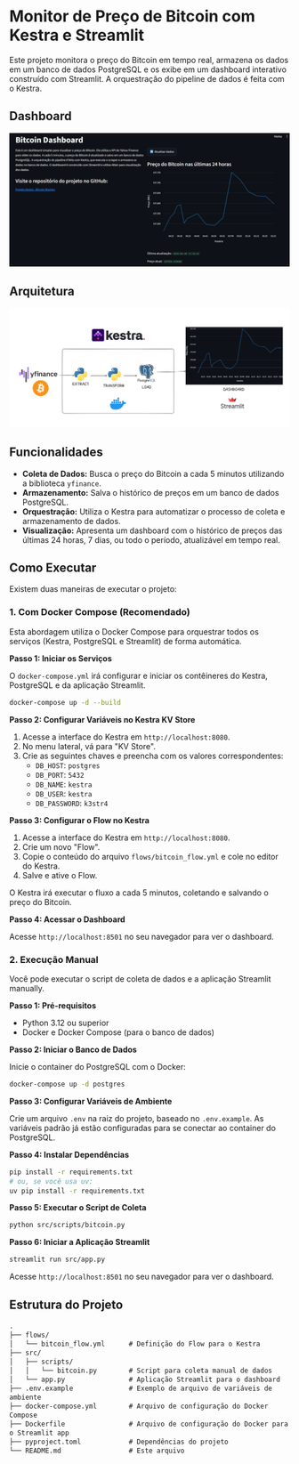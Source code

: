 # Monitor de Preço de Bitcoin com Kestra e Streamlit

Este projeto monitora o preço do Bitcoin em tempo real, armazena os dados em um banco de dados PostgreSQL e os exibe em um dashboard interativo construído com Streamlit. A orquestração do pipeline de dados é feita com o Kestra.

## Dashboard

![Dashboard](img/dashboard.png)

## Arquitetura

![Diagrama](img/diagram.png)

## Funcionalidades

- **Coleta de Dados:** Busca o preço do Bitcoin a cada 5 minutos utilizando a biblioteca `yfinance`.
- **Armazenamento:** Salva o histórico de preços em um banco de dados PostgreSQL.
- **Orquestração:** Utiliza o Kestra para automatizar o processo de coleta e armazenamento de dados.
- **Visualização:** Apresenta um dashboard com o histórico de preços das últimas 24 horas, 7 dias, ou todo o período, atualizável em tempo real.

## Como Executar

Existem duas maneiras de executar o projeto:

### 1. Com Docker Compose (Recomendado)

Esta abordagem utiliza o Docker Compose para orquestrar todos os serviços (Kestra, PostgreSQL e Streamlit) de forma automática.

**Passo 1: Iniciar os Serviços**

O `docker-compose.yml` irá configurar e iniciar os contêineres do Kestra, PostgreSQL e da aplicação Streamlit.

```bash
docker-compose up -d --build
```

**Passo 2: Configurar Variáveis no Kestra KV Store**

1. Acesse a interface do Kestra em `http://localhost:8080`.
2. No menu lateral, vá para "KV Store".
3. Crie as seguintes chaves e preencha com os valores correspondentes:
   - `DB_HOST`: `postgres`
   - `DB_PORT`: `5432`
   - `DB_NAME`: `kestra`
   - `DB_USER`: `kestra`
   - `DB_PASSWORD`: `k3str4`

**Passo 3: Configurar o Flow no Kestra**

1. Acesse a interface do Kestra em `http://localhost:8080`.
2. Crie um novo "Flow".
3. Copie o conteúdo do arquivo `flows/bitcoin_flow.yml` e cole no editor do Kestra.
4. Salve e ative o Flow.

O Kestra irá executar o fluxo a cada 5 minutos, coletando e salvando o preço do Bitcoin.

**Passo 4: Acessar o Dashboard**

Acesse `http://localhost:8501` no seu navegador para ver o dashboard.

### 2. Execução Manual

Você pode executar o script de coleta de dados e a aplicação Streamlit manually.

**Passo 1: Pré-requisitos**

- Python 3.12 ou superior
- Docker e Docker Compose (para o banco de dados)

**Passo 2: Iniciar o Banco de Dados**

Inicie o container do PostgreSQL com o Docker:

```bash
docker-compose up -d postgres
```

**Passo 3: Configurar Variáveis de Ambiente**

Crie um arquivo `.env` na raiz do projeto, baseado no `.env.example`. As variáveis padrão já estão configuradas para se conectar ao container do PostgreSQL.

**Passo 4: Instalar Dependências**

```bash
pip install -r requirements.txt
# ou, se você usa uv:
uv pip install -r requirements.txt
```

**Passo 5: Executar o Script de Coleta**

```bash
python src/scripts/bitcoin.py
```

**Passo 6: Iniciar a Aplicação Streamlit**

```bash
streamlit run src/app.py
```

Acesse `http://localhost:8501` no seu navegador para ver o dashboard.

## Estrutura do Projeto

```
.
├── flows/
│   └── bitcoin_flow.yml      # Definição do Flow para o Kestra
├── src/
│   ├── scripts/
│   │   └── bitcoin.py        # Script para coleta manual de dados
│   └── app.py                # Aplicação Streamlit para o dashboard
├── .env.example              # Exemplo de arquivo de variáveis de ambiente
├── docker-compose.yml        # Arquivo de configuração do Docker Compose
├── Dockerfile                # Arquivo de configuração do Docker para o Streamlit app
├── pyproject.toml            # Dependências do projeto
└── README.md                 # Este arquivo
```
